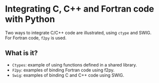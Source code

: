 # Integrating C, C++ and Fortran code with Python

Two ways to integrate C/C++ code are illustrated, using `ctype` and
SWIG.  For Fortran code, `f2py` is used.

## What is it?

* `Ctypes`: example of using functions defined in a shared library.
* `F2py`: examples of binding Fortran code using f2py.
* `Swig`: examples of binding C and C++ code using SWIG.
